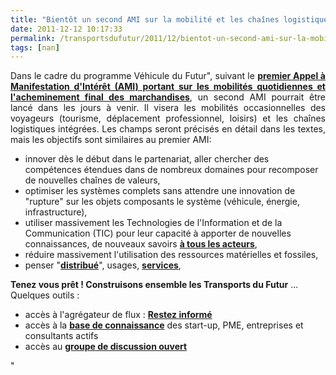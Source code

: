 ```yaml
---
title: "Bientôt un second AMI sur la mobilité et les chaînes logistiques"
date: 2011-12-12 10:17:33
permalink: /transportsdufutur/2011/12/bientot-un-second-ami-sur-la-mobilite-et-les-chaines-logistiques.html
tags: [nan]
---
```


<p style="text-align: justify">Dans le cadre du programme Véhicule du Futur", suivant le <a href="https://gabrielplassat.github.io/transportsdufutur/appel-a-manifestation-dinteret-mobilite-1"" target=""_blank""><strong>premier Appel à Manifestation d'Intérêt (AMI) portant sur les mobilités quotidiennes et l'acheminement final des marchandises</strong></a>, un second AMI pourrait être lancé dans les jours à venir. Il visera les mobilités occasionnelles des voyageurs (tourisme, déplacement professionnel, loisirs) et les chaînes logistiques intégrées. Les champs seront précisés en détail dans les textes, mais les objectifs sont similaires au premier AMI:</p> <ul> <li>innover dès le début dans le partenariat, aller chercher des compétences étendues dans de nombreux domaines pour recomposer de nouvelles chaînes de valeurs,</li> <li>optimiser les systèmes complets sans attendre une innovation de "rupture" sur les objets composants le système (véhicule, énergie, infrastructure),</li> <li>utiliser massivement les Technologies de l'Information et de la Communication (TIC) pour leur capacité à apporter de nouvelles connaissances, de nouveaux savoirs <a href="https://gabrielplassat.github.io/transportsdufutur/2011/08/le-reverse-marketing-utilisant-le-tsunami-des-donnees-le-consommateur-reprend-la-main-quelles-conseq.html"" target=""_blank""><strong>à tous les acteurs</strong></a>,</li> <li>réduire massivement l'utilisation des ressources matérielles et fossiles,</li> <li>penser "<a href="https://gabrielplassat.github.io/transportsdufutur/2011/07/google-mobility-service-et-si-nous-le-faisions-sans-attendre-.html"" target=""_blank""><strong>distribué</strong></a>", usages, <a href="https://gabrielplassat.github.io/transportsdufutur/2011/11/networked-multimodal-cities-for-2050-google-apple-or-dell-business-models-.html"" target=""_blank""><strong>services</strong></a>,</li> </ul> <p><strong>Tenez vous prêt ! Construisons ensemble les Transports du Futur</strong> ... Quelques outils :</p> <ul> <li>accès à l'agrégateur de flux : <a href=""http://www.netvibes.com/transportsdufutur#TIC"" target=""_blank""><strong>Restez informé</strong></a></li> <li>accès à la <a href=""http://www.pearltrees.com/#/N-f=1_3327354&N-reveal=5&N-u=1_290514&N-p=25294851&N-s=1_3327354&N-fa=2846337"" target=""_blank""><strong>base de connaissance</strong></a> des start-up, PME, entreprises et consultants actifs</li> <li>accès au <a href=""http://www.linkedin.com/groups?home=&gid=2695799&trk=anet_ug_hm"" target=""_blank""><strong>groupe de discussion ouvert</strong></a></li> </ul>"
